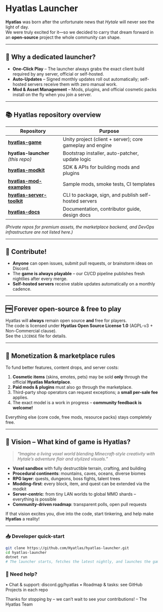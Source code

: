 # Hyatlas Launcher

**Hyatlas** was born after the unfortunate news that *Hytale* will never see the light of day.  
We were truly excited for it—so we decided to carry that dream forward in an **open-source** project the whole community can shape.

---

## 🚀 Why a dedicated launcher?

- **One-Click Play** – The launcher always grabs the exact client build required by any server, official or self-hosted.  
- **Auto-Updates** – Signed monthly updates roll out automatically; self-hosted servers receive them with zero manual work.  
- **Mod & Asset Management** – Mods, plugins, and official cosmetic packs install on the fly when you join a server.

---

## 📚 Hyatlas repository overview

| Repository | Purpose |
|------------|---------|
| **[hyatlas-game](https://github.com/Hyatlas/hyatlas-game)** | Unity project (client + server); core gameplay and engine |
| **hyatlas-launcher** *(this repo)* | Bootstrap installer, auto-patcher, update logic |
| **[hyatlas-modkit](https://github.com/Hyatlas/hyatlas-modkit)** | SDK & APIs for building mods and plugins |
| **[hyatlas-mod-examples](https://github.com/Hyatlas/hyatlas-mod-examples)** | Sample mods, smoke tests, CI templates |
| **[hyatlas-server-toolkit](https://github.com/Hyatlas/hyatlas-server-toolkit)** | CLI to package, sign, and publish self-hosted servers |
| **[hyatlas-docs](https://github.com/Hyatlas/hyatlas-docs)** | Documentation, contributor guide, design docs |

*(Private repos for premium assets, the marketplace backend, and DevOps infrastructure are not listed here.)*

---

## 🤝 Contribute!

- **Anyone** can open issues, submit pull requests, or brainstorm ideas on Discord.  
- The **game is always playable** – our CI/CD pipeline publishes fresh nightlies after every merge.  
- **Self-hosted servers** receive stable updates automatically on a monthly cadence.

---

## 🆓 Forever open-source & free to play

Hyatlas will **always** remain open source **and** free for players.  
The code is licensed under **Hyatlas Open Source License 1.0** (AGPL-v3 + Non-Commercial clause).  
See the `LICENSE` file for details.

---

## 💎 Monetization & marketplace rules

To fund better features, content drops, and server costs:

1. **Cosmetic items** (skins, emotes, pets) may be sold **only** through the official **Hyatlas Marketplace**.  
2. **Paid mods & plugins** must also go through the marketplace.  
3. Third-party shop operators can request exceptions; a **small per-sale fee** applies.  
4. The exact model is a work in progress – **community feedback is welcome!**

Everything else (core code, free mods, resource packs) stays completely free.

---

## 🌄 Vision – What kind of game is Hyatlas?

> *“Imagine a living voxel world blending Minecraft-style creativity with Hytale’s adventure flair and stylized visuals.”*

- **Voxel sandbox** with fully destructible terrain, crafting, and building  
- **Procedural continents**: mountains, caves, oceans, diverse biomes  
- **RPG layer**: quests, dungeons, boss fights, talent trees  
- **Modding-first**: every block, item, and quest can be extended via the modkit  
- **Server-centric**: from tiny LAN worlds to global MMO shards – everything is possible  
- **Community-driven roadmap**: transparent polls, open pull requests

If that vision excites you, dive into the code, start tinkering, and help make **Hyatlas** a reality!

---

### 📥 Developer quick-start

```bash
git clone https://github.com/Hyatlas/hyatlas-launcher.git
cd hyatlas-launcher
dotnet run
# The launcher starts, fetches the latest nightly, and launches the game
```

### 💬 Need help?

• Chat & support: discord.gg/hyatlas
• Roadmap & tasks: see GitHub Projects in each repo


Thanks for stopping by – we can’t wait to see your contributions!
– The Hyatlas Team
